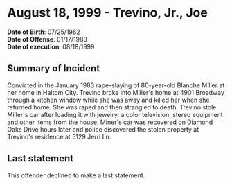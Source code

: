 # August 18, 1999 - Trevino, Jr., Joe

**Date of Birth**: 07/25/1962<br/>
**Date of Offense**: 01/17/1983<br/>
**Date of execution**: 08/18/1999<br/>

## Summary of Incident
Convicted in the January 1983 rape-slaying of 80-year-old Blanche Miller at her home in Haltom City. Trevino broke into Miller's home at 4901 Broadway through a kitchen window while she was away and killed her when she returned home. She was raped and then strangled to death. Trevino stole Miller's car after loading it with jewelry, a color television, stereo equipment and other items from the house. Miner's car was recovered on Diamond Oaks Drive hours later and police discovered the stolen property at Trevino's residence at 5129 Jerri Ln.

## Last statement
This offender declined to make a last statement.
